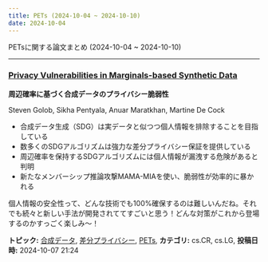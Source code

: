 ```yaml
---
title: PETs (2024-10-04 ~ 2024-10-10)
date: 2024-10-04
---
```


PETsに関する論文まとめ (2024-10-04 ~ 2024-10-10)


- - -

### [Privacy Vulnerabilities in Marginals-based Synthetic Data](http://arxiv.org/abs/2410.05506)

**周辺確率に基づく合成データのプライバシー脆弱性**

Steven Golob, Sikha Pentyala, Anuar Maratkhan, Martine De Cock

- 合成データ生成（SDG）は実データと似つつ個人情報を排除することを目指している
- 数多くのSDGアルゴリズムは強力な差分プライバシー保証を提供している
- 周辺確率を保持するSDGアルゴリズムには個人情報が漏洩する危険があると判明
- 新たなメンバーシップ推論攻撃MAMA-MIAを使い、脆弱性が効率的に暴かれる

個人情報の安全性って、どんな技術でも100%確保するのは難しいんだね。それでも続々と新しい手法が開発されててすごいと思う！どんな対策がこれから登場するのかすっごく楽しみ〜！



**トピック:** [合成データ](../../sd), [差分プライバシー](../../dp), [PETs](../../pets), **カテゴリ:** cs.CR, cs.LG, **投稿日時:** 2024-10-07 21:24
